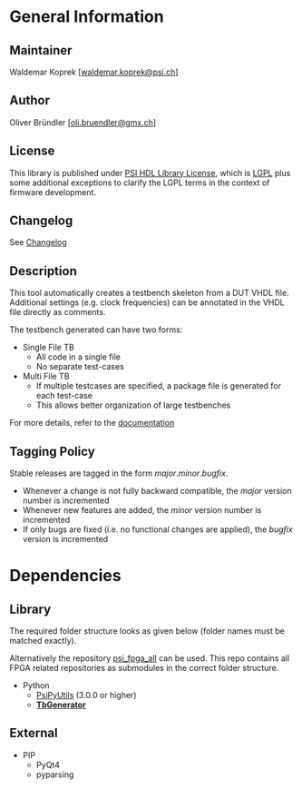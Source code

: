 # General Information

## Maintainer
Waldemar Koprek [waldemar.koprek@psi.ch]

## Author
Oliver Bründler [oli.bruendler@gmx.ch]

## License
This library is published under [PSI HDL Library License](License.txt), which is [LGPL](LGPL2_1.txt) plus some additional exceptions to clarify the LGPL terms in the context of firmware development.

## Changelog
See [Changelog](Changelog.md)

## Description
This tool automatically creates a testbench skeleton from a DUT VHDL file. Additional settings (e.g. clock frequencies) can be annotated in the VHDL file directly as comments.

The testbench generated can have two forms:

* Single File TB
  * All code in a single file
  * No separate test-cases
* Multi File TB
  * If multiple testcases are specified, a package file is generated for each test-case
  * This allows better organization of large testbenches


For more details, refer to the [documentation](./doc/TbGenerator.pdf)

## Tagging Policy
Stable releases are tagged in the form *major*.*minor*.*bugfix*. 

* Whenever a change is not fully backward compatible, the *major* version number is incremented
* Whenever new features are added, the *minor* version number is incremented
* If only bugs are fixed (i.e. no functional changes are applied), the *bugfix* version is incremented

# Dependencies
## Library

The required folder structure looks as given below (folder names must be matched exactly). 

Alternatively the repository [psi\_fpga\_all](https://github.com/paulscherrerinstitute/psi_fpga_all) can be used. This repo contains all FPGA related repositories as submodules in the correct folder structure.
* Python
  * [PsiPyUtils](https://github.com/paulscherrerinstitute/PsiPyUtils) (3.0.0 or higher)
  * [**TbGenerator**](https://github.com/paulscherrerinstitute/TbGenerator) 

## External

* PIP
  * PyQt4
  * pyparsing
